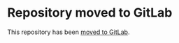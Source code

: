 # Repository moved to GitLab


This repository has been [moved to GitLab](https://gitlab.com/esse-nuquerna/dansktengwar).



